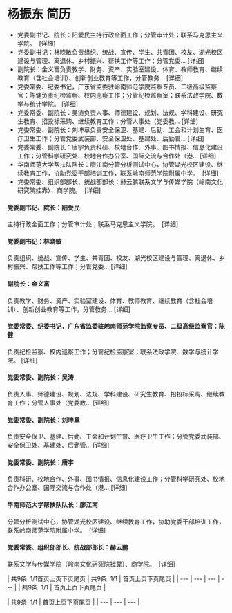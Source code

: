 # 杨振东 简历
- 党委副书记、院长：阳爱民主持行政全面工作；分管审计处；联系马克思主义学院。  [详细]
- 党委副书记：林晓敏负责组织、统战、宣传、学生、共青团、校友、湖光校区建设与管理、离退休、乡村振兴、帮扶工作等工作；分管党委... [详细]
- 副院长：金义富负责教学、财务、资产、实验室建设、体育、教师教育、继续教育（含社会培训）、创新创业教育等工作，分管教务... [详细]
- 党委常委、纪委书记，广东省监委驻岭南师范学院监察专员、二级高级监察官：陈健负责纪检监察、校内巡察工作；分管纪检监察室；联系法政学院、数学与统计学院。 [详细]
- 党委常委、副院长：吴涛负责人事、师德建设、规划、法规、学科建设、研究生教育、招投标采购、继续教育工作；分管人事处（党委教... [详细]
- 党委常委、副院长：刘坤章负责安全保卫、基建、后勤、工会和计划生育、医疗卫生工作；分管党委武装部、安全保卫处、基建处、后勤管... [详细]
- 党委常委、副院长：唐宇负责科研、校地合作、外事、图书情报、信息化建设工作；分管科学研究处、校地合作办公室、国际交流与合作处（港... [详细]
- 华南师范大学帮扶队队长：廖江南分管分析测试中心，协管湖光校区建设、继续教育工作，协助党委干部培训工作，联系岭南师范学院附属中学。  [详细]
- 党委常委、组织部部长、统战部部长：赫云鹏联系文学与传媒学院（岭南文化研究院挂靠）、商学院。  [详细]

#### 党委副书记、院长：阳爱民
主持行政全面工作；分管审计处；联系马克思主义学院。  [详细]

#### 党委副书记：林晓敏
负责组织、统战、宣传、学生、共青团、校友、湖光校区建设与管理、离退休、乡村振兴、帮扶工作等工作；分管党委... [详细]

#### 副院长：金义富
负责教学、财务、资产、实验室建设、体育、教师教育、继续教育（含社会培训）、创新创业教育等工作，分管教务... [详细]

#### 党委常委、纪委书记，广东省监委驻岭南师范学院监察专员、二级高级监察官：陈健
负责纪检监察、校内巡察工作；分管纪检监察室；联系法政学院、数学与统计学院。 [详细]

#### 党委常委、副院长：吴涛
负责人事、师德建设、规划、法规、学科建设、研究生教育、招投标采购、继续教育工作；分管人事处（党委教... [详细]

#### 党委常委、副院长：刘坤章
负责安全保卫、基建、后勤、工会和计划生育、医疗卫生工作；分管党委武装部、安全保卫处、基建处、后勤管... [详细]

#### 党委常委、副院长：唐宇
负责科研、校地合作、外事、图书情报、信息化建设工作；分管科学研究处、校地合作办公室、国际交流与合作处（港... [详细]

#### 华南师范大学帮扶队队长：廖江南
分管分析测试中心，协管湖光校区建设、继续教育工作，协助党委干部培训工作，联系岭南师范学院附属中学。  [详细]

#### 党委常委、组织部部长、统战部部长：赫云鹏
联系文学与传媒学院（岭南文化研究院挂靠）、商学院。  [详细]

| 共9条  1/1首页上页下页尾页 | 共9条  1/1 | 首页上页下页尾页 |
| --- | --- | --- | --- |
| 共9条  1/1 | 首页上页下页尾页 |

| 共9条  1/1 | 首页上页下页尾页 |
| --- | --- | --- |

